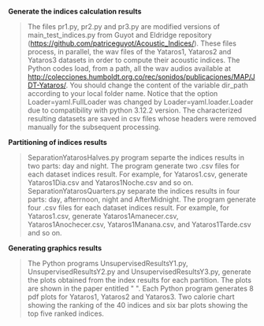 **Generate the indices calculation results**
>The files pr1.py, pr2.py and pr3.py are modified versions of main_test_indices.py from Guyot and Eldridge repository (https://github.com/patriceguyot/Acoustic_Indices/). These files process, in parallel, the wav files of the Yataros1, Yataros2 and Yataros3 datasets in order to compute their acoustic indices. The Python codes load, from a path, all the wav audios available at http://colecciones.humboldt.org.co/rec/sonidos/publicaciones/MAP/JDT-Yataros/. You should change the content of the variable dir_path according to your local folder name. Notice that the option  Loader=yaml.FullLoader was changed by  Loader=yaml.loader.Loader due to compatibility with python 3.12.2 version. The characterized resulting datasets are saved in csv files whose headers were removed manually for the subsequent processing.
>
**Partitioning of indices results**
 > SeparationYatarosHalves.py program separte the indices results in two parts: day and night.  The program generate two .csv files for each dataset indices result. For example, for Yataros1.csv, generate Yataros1Dia.csv and Yataros1Noche.csv and so on.
 > SeparationYatarosQuarters.py separate the indices results in four parts: day, afterrnoon, night and AfterMidnight. The program generate four .csv files for each dataset indices result. For example, for Yataros1.csv, generate Yataros1Amanecer.csv,      Yataros1Anochecer.csv, Yataros1Manana.csv,  and Yataros1Tarde.csv and so on.
> 
**Generating graphics results**
>The Python programs UnsupervisedResultsY1.py, UnsupervisedResultsY2.py and UnsupervisedResultsY3.py, generate the plots obtained from the index results for each partition. The plots are shown in the paper entitled "       ". Each Python program generates 8 pdf plots for Yataros1, Yataros2 and Yataros3. Two calorie chart showing the ranking of the 40 indices and six bar plots showing the top five ranked indices.
